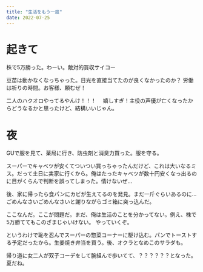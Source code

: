 ```yaml
---
title: "生活をもう一度"
date: 2022-07-25
---
```


# 起きて
株で5万勝った。わーい。敵対的買収サイコー

豆苗は動かなくなっちゃった。日光を直接当てたのが良くなかったのか？
労働は祈りの時間。お客様、頼むぜ！


二人のハクオロやってるやんけ！！！　
嬉しすぎ！主役の声優が亡くなったからどうなるかと思ったけど、結構いいじゃん。

# 夜
GUで服を見て、薬局に行き、防虫剤と消臭力買った。服を守る。

スーパーでキャベツが安くてついつい買っちゃったんだけど、これは大いなるミス。だって土日に実家に行くから。俺はたったキャベツが数十円安くなっ出るのに目がくらんで判断を誤ってしまった。情けないぜ…

後、家に帰ったら食パンにカビが生えてるのを発見。まだ一斤ぐらいあるのに…
ごめんなさいごめんなさいと謝りながらゴミ箱に突っ込んだ。

ここなんだ。ここが問題だ。まだ、俺は生活のことを分かってない。例え、株で5万勝ててもこのざまじゃいけない。
やっていくぞ。

というわけで恥を忍んでスーパーの惣菜コーナーに駆け込む。パンでトーストする予定だったから。生姜焼き弁当を買う。後、オクラとなめこのサラダも。

帰り道に女二人が双子コーデをして腕組んで歩いてて、？？？？？？となった。夏だね。